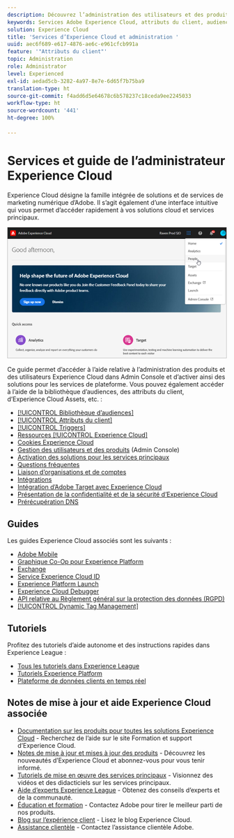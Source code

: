 ```yaml
---
description: Découvrez l’administration des utilisateurs et des produits dans Adobe Admin Console, activez des solutions pour les services Experience Cloud et découvrez la bibliothèque d’audiences, les attributs du client, Experience Cloud Assets, etc.
keywords: Services Adobe Experience Cloud, attributs du client, audiences, administration des utilisateurs et des produits
solution: Experience Cloud
title: 'Services d’Experience Cloud et administration '
uuid: aec6f689-e617-4876-ae6c-e961cfcb991a
feature: '"Attributs du client"'
topic: Administration
role: Administrator
level: Experienced
exl-id: aedad5cb-3282-4a97-8e7e-6d65f7b75ba9
translation-type: ht
source-git-commit: f4add6d5e64678c6b578237c18ceda9ee2245033
workflow-type: ht
source-wordcount: '441'
ht-degree: 100%

---
```


# Services et guide de lʼadministrateur Experience Cloud

Experience Cloud désigne la famille intégrée de solutions et de services de marketing numérique d’Adobe. Il s’agit également d’une interface intuitive qui vous permet d’accéder rapidement à vos solutions cloud et services principaux.

![Experience Cloud](assets/cloud-pulldown.png)

Ce guide permet d’accéder à l’aide relative à l’administration des produits et des utilisateurs Experience Cloud dans Admin Console et d’activer ainsi des solutions pour les services de plateforme. Vous pouvez également accéder à l’aide de la bibliothèque d’audiences, des attributs du client, d’Experience Cloud Assets, etc. :

* [[!UICONTROL Bibliothèque d’audiences]](audience-library/audience-library.md)
* [[!UICONTROL Attributs du client]](attributes/attributes.md)
* [[!UICONTROL Triggers]](activation/triggers.md)
* [Ressources [!UICONTROL Experience Cloud]](experience-cloud-assets/experience-cloud-assets.md)
* [Cookies Experience Cloud](cookies/cookies-privacy.md)
* [Gestion des utilisateurs et des produits](admin-getting-started/admin-getting-started.md) (Admin Console)
* [Activation des solutions pour les services principaux](core-services/core-services.md)
* [Questions fréquentes](admin-getting-started/admin-getting-started.md)
* [Liaison d’organisations et de comptes](admin-getting-started/organizations.md)
* [Intégrations](marketing-cloud-integrations.md)
* [Intégration d’Adobe Target avec Experience Cloud](https://docs.adobe.com/content/help/fr-FR/target/using/integrate/a4t/a4t.html)
* [Présentation de la confidentialité et de la sécurité d’Experience Cloud](assets/Adobe-Marketing-Cloud-Privacy-and-Security-Overview.pdf)
* [Prérécupération DNS](admin-getting-started/admin-getting-started.md#concept_6BC8C6856E3644F8956D7AD0A96383B7)

## Guides

Les guides Experience Cloud associés sont les suivants :

* [Adobe Mobile](https://docs.adobe.com/content/help/fr-FR/mobile-services/using/home.html)
* [Graphique Co-Op pour Experience Platform](https://docs.adobe.com/content/help/fr-FR/device-co-op/using/home.html)
* [Exchange](https://experiencecloud.adobeexchange.com/)
* [Service Experience Cloud ID](https://docs.adobe.com/content/help/fr-FR/id-service/using/home.html)
* [Experience Platform Launch](https://docs.adobe.com/content/help/fr-FR/launch/using/overview.html)
* [Experience Cloud Debugger](https://docs.adobe.com/content/help/fr-FR/debugger/using/experience-cloud-debugger.html)
* [API relative au Règlement général sur la protection des données (RGPD)](https://www.adobe.io/apis/experiencecloud/gdpr.html)
* [[!UICONTROL Dynamic Tag Management]](https://docs.adobe.com/content/help/fr-FR/dtm/using/dtm-home.html)

## Tutoriels

Profitez des tutoriels d’aide autonome et des instructions rapides dans Experience League :

* [Tous les tutoriels dans Experience League](https://experienceleague.corp.adobe.com/?lang=en#quick-how-tos)
* [Tutoriels Experience Platform](https://experienceleague.corp.adobe.com/docs/core-services-learn/tutorials/overview.html?lang=en)
* [Plateforme de données clients en temps réel](https://experienceleague.corp.adobe.com/docs/platform-learn/tutorials/rtcdp/understanding-the-real-time-customer-data-platform.html?lang=en)

## Notes de mise à jour et aide Experience Cloud associée

* [Documentation sur les produits pour toutes les solutions Experience Cloud](https://docs.adobe.com/content/help/fr-FR/experience-cloud/user-guides/home.html) - Recherchez de l’aide sur le site Formation et support d’Experience Cloud.
* [Notes de mise à jour et mises à jour des produits](https://docs.adobe.com/content/help/fr-FR/release-notes/experience-cloud/current.html) - Découvrez les nouveautés d’Experience Cloud et abonnez-vous pour vous tenir informé.
* [Tutoriels de mise en œuvre des services principaux](https://docs.adobe.com/content/help/fr-FR/core-services-learn/tutorials/overview.html) - Visionnez des vidéos et des didacticiels sur les services principaux.
* [Aide d’experts Experience League](https://landing.adobe.com/experience-league/) - Obtenez des conseils d’experts et de la communauté.
* [Éducation et formation](https://helpx.adobe.com/fr/learning.html?promoid=KAUDK) - Contactez Adobe pour tirer le meilleur parti de nos produits.
* [Blog sur l’expérience client](https://theblog.adobe.com/customer-experience/) - Lisez le blog Experience Cloud.
* [Assistance clientèle](https://helpx.adobe.com/fr/contact/enterprise-support.ec.html) - Contactez l’assistance clientèle Adobe.
